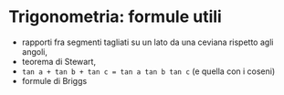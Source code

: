 # Trigonometria: formule utili

- rapporti fra segmenti tagliati su un lato da una ceviana rispetto agli angoli,
- teorema di Stewart,
- `tan a + tan b + tan c = tan a tan b tan c` (e quella con i coseni)
- formule di Briggs
